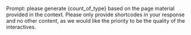 Prompt: please generate {count_of_type} based on the page material provided in the context. Please only provide shortcodes in your response and no other content, as we would like the priority to be the quality of the interactives. 